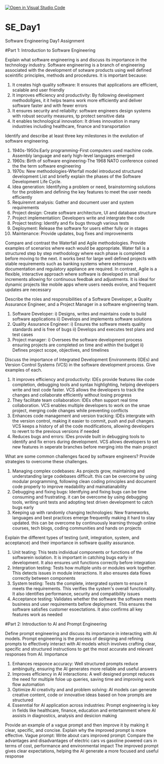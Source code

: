 [![Open in Visual Studio Code](https://classroom.github.com/assets/open-in-vscode-2e0aaae1b6195c2367325f4f02e2d04e9abb55f0b24a779b69b11b9e10269abc.svg)](https://classroom.github.com/online_ide?assignment_repo_id=18413165&assignment_repo_type=AssignmentRepo)
# SE_Day1
Software Engineering Day1 Assignment

#Part 1: Introduction to Software Engineering

Explain what software engineering is and discuss its importance in the technology industry.
Software engineering is a branch of engineering associated with the development of sotware products using well defined sceintific principles, methods and procedures. It is important because:
1. It creates high quality software: It ensures that applications are efficient, scalable and user friendly
2. It improves efficiency and productivity: By following development methodollgies, it it helps teams work more efficiently and deliver software faster and with fewer errors
3. It ensures security and reliabilty: software engineers design systems with robust security measures, tp protect sensitive data
4. It enables technological innovation: It drives innovation in many industries including healthcare, finance and transportation

Identify and describe at least three key milestones in the evolution of software engineering.
1. 1940s-1950s:Early programming-First computers used machine code. Assembly language and early high-level languages emerged
2. 1960s: Birth of software engineering-The 1968 NATO conference coined the the term software engineering
3. 1970s: New methodologies-Wterfall model introduced structured development
List and briefly explain the phases of the Software Development Life Cycle.
1. Idea generation: Identifying a problem or need, brainstorming solutions for the problem and defining the key features to meet the user needs efficiently
2. Requiremnt analysis: Gather and document user and system requirements
3. Project design: Create software architecture, UI and database structure
4. Project implementatiion: Developers write and intergrate the code
5. Project testing: Identify and fix bugs through various tests
6. Deployment: Release the software for users either fully or in stages
7. Maintenance:  Provide updates, bug fixes and improvements


Compare and contrast the Waterfall and Agile methodologies. Provide examples of scenarios where each would be appropriate.
Water fall is a structured step by step methodology where each phase is completed before moving to the next. it works best for large well defined projects with stable requirements such as banking systems where extensuve documentation and regulatory appliance are required. In contrast, Agile is a flexible, interactive approach where software is developed in small increments allowing for continuous feedbak and adjustments. It is ideal for dynamic projects like mobile apps where users needs evolve, and frequent updates are necessary

Describe the roles and responsibilities of a Software Developer, a Quality Assurance Engineer, and a Project Manager in a software engineering team.
1. Software Developer: i) Designs, writes and maintains code to build software applications
                      ii) Develops and implements software solutions
2. Quality Assurance Engineer: i) Ensures the software meets quality standards and is free of bugs
                               ii) Develops and executes test plans and test cases
3. Project manager: i) Oversees the software development process ensuring projects are completed on time and within the budget
                    ii) Defines project scope, objectives, and timelines 

Discuss the importance of Integrated Development Environments (IDEs) and Version Control Systems (VCS) in the software development process. Give examples of each.
1. It improves efficiency and productivity: IDEs provide features like code completion, debugging tools and syntax highlighting, helping developers write and test code faster. VCS allows the developers to track the changes and collaborate efficiently without losing progress
2. They facilitate team collaboration: IDEs often support real time collaboration. VCS enables multiple developers to work on the smae project, merging code changes while preventing conflicts
3. Enhances code management and version tracking: IDEs intergrate with the version control, making it easier to commit, push and pull changes. VCS keeps a history of all the code modifications, allowing developers to revert to the previous versions if needed
4. Reduces bugs and errors: IDes provide built in debugging tools to identify and fix errors during development. VCS allows developers to set new features in seperate branches before merging into the main project

What are some common challenges faced by software engineers? Provide strategies to overcome these challenges.
1. Managing complex codebases: As projects grow, maintaining and understanding large codebases difficult. this can be overcome by using modular programming, following clean coding principles and document code properly to improve readability and mainatianability
2. Debugging and fixing bugs: Identfying and fixing bugs can be time consuming and frustrating. it can be overcome by using debugging tools, writing unit tests and adopting test driven development to catch bugs early
3. Keeping up with randomly changing technologies: New frameworks, languages and best practices emerge frequently making it hard to stay updated. this can be overcome by continuously learning through online courses, tech blogs, coding communities and hands on projects

Explain the different types of testing (unit, integration, system, and acceptance) and their importance in software quality assurance.
1. Unit teating: This tests individual components or functions of the softwarein isolation. It is important in catching bugs early in development. It also ensures unit functions correctly before integration
2. Intergration testing: Tests how multiple units or modules work together. This detects issues in module interactions. It also ensures data flows correctly between components
3. System testing: Tests the complete, intergrated system to ensure it meets the requirements. This verifies the system's overall functionality. It also identifies performance, security and compatibility issues
4. Acceptance testing: Validates whether the software the software meets business and user requirements before deployment. This ensures the software satisfies customer esoectations. It also confirms all key features work as needed 


#Part 2: Introduction to AI and Prompt Engineering


Define prompt engineering and discuss its importance in interacting with AI models.
Prompt engineering is the process of designing and refining prompts to effectively interact with AI models which involves crafting clear, specific and structured instructions to get the most accurate and relevant responses from AI.
Importance
1. Enhances responce accuracy: Well structured prompts reduce ambinguity, ensuring the AI generates more reliable and useful answers
2. Improves efficiency in AI interactions: A well designed prompt reduces the need for multiple foloe up queries, saving time and improving work flow automation
3. Optimize AI creativity and and problem solving: AI models can generate creative content, code or innovative ideas based on how prompts are structured
4. Essenntial for AI application across industries: Prompt engineering is key in fields like healthcare, finance, education and entertainment where AI assists in diagnostics, analysis and desicion making


Provide an example of a vague prompt and then improve it by making it clear, specific, and concise. Explain why the improved prompt is more effective.
Vague prompt: Write about cars
improved prompt: Compare the advantages and disadvantages of electric cars vs gasoline powered cars in terms of cost, performance and environmental impact
The improved prompt gives clear expectations, helping the AI generate a more focused and useful response

